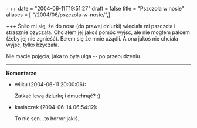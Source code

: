 +++
date = "2004-06-11T19:51:27"
draft = false
title = "Pszczoła w nosie"
aliases = [ "/2004/06/pszczola-w-nosie/",]

+++
Śniło mi się, że do nosa (do prawej dziurki) wleciała mi pszczoła i strasznie
bzyczała. Chciałem jej jakoś pomóc wyjść, ale nie mogłem palcem (żeby jej nie
zgnieść). Bałem się że mnie użądli. A ona jakoś nie chciała wyjść, tylko
bzyczała.  
  
Nie macie pojęcia, jaka to była ulga -- po przebudzeniu.

----
**Komentarze**

* wilku (2004-06-11 20:00:06): <p>Zatkać lewą dziurkę i dmuchnąć? :)</p>
* kasiaczek (2004-06-14 06:54:12): <p>To nie sen...to horror jakiś...</p>
